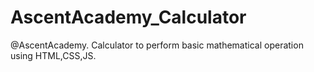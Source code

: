 # AscentAcademy_Calculator
 @AscentAcademy. Calculator to perform basic mathematical operation using HTML,CSS,JS. 
